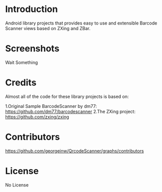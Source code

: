 # Introduction
Android library projects that provides easy to use and extensible Barcode Scanner views based on ZXing and ZBar.
# Screenshots
Wait Something
# Credits
Almost all of the code for these library projects is based on:

1.Original Sample BarcodeScanner by dm77: https://github.com/dm77/barcodescanner
2.The ZXing project: https://github.com/zxing/zxing
# Contributors
https://github.com/georgeinw/QrcodeScanner/graphs/contributors
# License
No License
